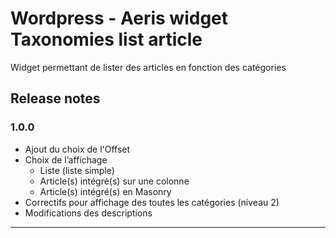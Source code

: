 Wordpress - Aeris widget Taxonomies list article
===

Widget permettant de lister des articles en fonction des catégories

## Release notes
### 1.0.0

- Ajout du choix de l'Offset
- Choix de l’affichage 
    - Liste (liste simple)
    - Article(s) intégré(s) sur une colonne
    - Article(s) intégré(s) en Masonry
- Correctifs pour affichage des toutes les catégories (niveau 2)
- Modifications des descriptions


---------------